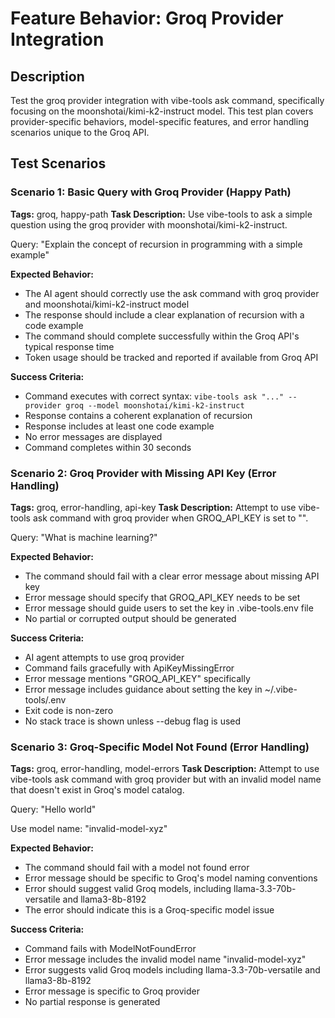 # Feature Behavior: Groq Provider Integration

## Description

Test the groq provider integration with vibe-tools ask command, specifically focusing on the moonshotai/kimi-k2-instruct model. This test plan covers provider-specific behaviors, model-specific features, and error handling scenarios unique to the Groq API.

## Test Scenarios

### Scenario 1: Basic Query with Groq Provider (Happy Path)

**Tags:** groq, happy-path
**Task Description:**
Use vibe-tools to ask a simple question using the groq provider with moonshotai/kimi-k2-instruct.

Query: "Explain the concept of recursion in programming with a simple example"

**Expected Behavior:**
- The AI agent should correctly use the ask command with groq provider and moonshotai/kimi-k2-instruct model
- The response should include a clear explanation of recursion with a code example
- The command should complete successfully within the Groq API's typical response time
- Token usage should be tracked and reported if available from Groq API

**Success Criteria:**
- Command executes with correct syntax: `vibe-tools ask "..." --provider groq --model moonshotai/kimi-k2-instruct`
- Response contains a coherent explanation of recursion
- Response includes at least one code example
- No error messages are displayed
- Command completes within 30 seconds

### Scenario 2: Groq Provider with Missing API Key (Error Handling)

**Tags:** groq, error-handling, api-key
**Task Description:**
Attempt to use vibe-tools ask command with groq provider when GROQ_API_KEY is set to "".

Query: "What is machine learning?"

**Expected Behavior:**
- The command should fail with a clear error message about missing API key
- Error message should specify that GROQ_API_KEY needs to be set
- Error message should guide users to set the key in .vibe-tools.env file
- No partial or corrupted output should be generated

**Success Criteria:**
- AI agent attempts to use groq provider
- Command fails gracefully with ApiKeyMissingError
- Error message mentions "GROQ_API_KEY" specifically
- Error message includes guidance about setting the key in ~/.vibe-tools/.env
- Exit code is non-zero
- No stack trace is shown unless --debug flag is used

### Scenario 3: Groq-Specific Model Not Found (Error Handling)

**Tags:** groq, error-handling, model-errors
**Task Description:**
Attempt to use vibe-tools ask command with groq provider but with an invalid model name that doesn't exist in Groq's model catalog.

Query: "Hello world"

Use model name: "invalid-model-xyz"

**Expected Behavior:**
- The command should fail with a model not found error
- Error message should be specific to Groq's model naming conventions
- Error should suggest valid Groq models, including llama-3.3-70b-versatile and llama3-8b-8192
- The error should indicate this is a Groq-specific model issue

**Success Criteria:**
- Command fails with ModelNotFoundError
- Error message includes the invalid model name "invalid-model-xyz"
- Error suggests valid Groq models including llama-3.3-70b-versatile and llama3-8b-8192
- Error message is specific to Groq provider
- No partial response is generated
